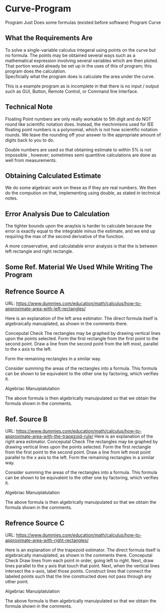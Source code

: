 # Curve-Program
Program Just Does some formulas (existed before software) 
Program Curve 


What the Requirements Are
----------------------------------------------------------------------------------------------------------------------------------------
To solve a single-variable calculus integeral using points on the curve but no formula. 
The points may be obtained several ways such as a mathematical expression involving several variables which are then ploted.
That portion would already be set up in the uses of this of program; this program does the calculation.  
Specficially what the program does is calculate the area under the curve.

This is a example program as is  incomplete in that there is no input / output such as GUI, Button, Remote Control, or Command lIne Interface.




Technical Note
---------------------------------------------------------------------------------------------------------------------------------------
Floating Point numbers are only really workable to 5th digit and do NOT round like  scientific notation does. Instead, the mechnnisms used for IEE floating point numbers is a polynomial, which is not how scientific notation rounds.  We leave the rounding off your answer to the appropriate amount of digits back to you to do.

Double numbers are used so that obtaining estimate to within 5% is not impossible , however; sometimes semi quantitive calculations are done as well from measurements. 

Obtaining Calculated Estimate 
---------------------------------------------------------------------------------------------------------------------------------------

We do some algebraic work on these as if they are real numbers.  We then do the compution on that,  implementing using double, as stated in technical notes. 


Error Analysis Due to Calculation
------------------------------------------------------------------------------------------------------------------------------------

The tighter bounds upon the anaylsis is harder to calculate because the error is exactly equal to the integrable minus the estimate, and we end up requiring the max of the second derivative of the function. 

A more conservative, and calculatable error analysis is that the is between left rectangle and right rectangle.

Some Ref. Material We Used While Writing The Program 
---------------------------------------------------------------------------------------------------------------------------------------

Refrence Source A 
---------------------------------------------------------------------------------------------------------------------------------------

URL: https://www.dummies.com/education/math/calculus/how-to-approximate-area-with-left-rectangles/

Here is an explanation of the left area estimator. The direct formula itself is algebraically manuiplated, as shown in the comments there. 



Conceputal Check
  The rectangles may be graphed by drawing vertical lines upon the points selected. Form the first rectangle from the first point to the second point.  Draw a line from the second point from the left most, parallel to the x axis to the left.

Form the remaining rectangles in a similar way.

Consider summing the areas of the rectangles into a formula.  This formula can be shown to be equivalent to the other one by factoring, which verifies it. 

Algebriac Manuiplatulation

The above formula is then algebrically manuipulated so that we obtain the formula shown in the comments. 


Ref. Source B 
---------------------------------------------------------------------------------------------------------------------------------------

URL: https://www.dummies.com/education/math/calculus/how-to-approximate-area-with-the-trapezoid-rule/
Here is an explanation of the right area estimator. 
Conceputal Check
  The rectangles may be graphed by drawing vertical lines upon the points selected. Form the first rectangle from the first point to the second point.  Draw a line from left most point parallel to the x axis to the left. 
Form the remaining rectangles in a similar way.

Consider summing the areas of the rectangles into a formula.  This formula can be shown to be equivalent to the other one by factoring, which verifies it. 

Algebriac Manuiplatulation

The above formula is then algebrically manuipulated so that we obtain the formula shown in the comments. 



Refrence Source C 
---------------------------------------------------------------------------------------------------------------------------------------

URL:  https://www.dummies.com/education/math/calculus/how-to-approximate-area-with-right-rectangles/

Here is an explanation of the trapezoid estimator. The direct formula itself is algebraically manuiplated, as shown in the comments there. 
Conceputal Check 
Draw lines from each point in order, going left to right.  Next, draw lines parallel to the y axis that touch that point.  Next,  when the vertical lines intersect the x-axis, label those points. Construct lines that connect the labeled points such that the line constructed does not pass through any other point.



Algebriac Manuiplatulation

The above formula is then algebrically manuipulated so that we obtain the formula shown in the comments. 




